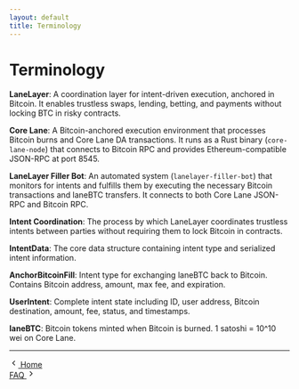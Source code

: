```yaml
---
layout: default
title: Terminology
---
```


# Terminology

**LaneLayer**: A coordination layer for intent-driven execution, anchored in Bitcoin. It enables trustless swaps, lending, betting, and payments without locking BTC in risky contracts.

**Core Lane**: A Bitcoin-anchored execution environment that processes Bitcoin burns and Core Lane DA transactions. It runs as a Rust binary (`core-lane-node`) that connects to Bitcoin RPC and provides Ethereum-compatible JSON-RPC at port 8545.

**LaneLayer Filler Bot**: An automated system (`lanelayer-filler-bot`) that monitors for intents and fulfills them by executing the necessary Bitcoin transactions and laneBTC transfers. It connects to both Core Lane JSON-RPC and Bitcoin RPC.

**Intent Coordination**: The process by which LaneLayer coordinates trustless intents between parties without requiring them to lock Bitcoin in contracts.

**IntentData**: The core data structure containing intent type and serialized intent information.

**AnchorBitcoinFill**: Intent type for exchanging laneBTC back to Bitcoin. Contains Bitcoin address, amount, max fee, and expiration.

**UserIntent**: Complete intent state including ID, user address, Bitcoin destination, amount, fee, status, and timestamps.

**laneBTC**: Bitcoin tokens minted when Bitcoin is burned. 1 satoshi = 10^10 wei on Core Lane.

---

<div class="page-navigation">
  <div class="nav-previous">
    <a href="/" class="nav-link">
      <svg width="16" height="16" viewBox="0 0 24 24" fill="none" stroke="currentColor" stroke-width="2">
        <path d="m15 18-6-6 6-6"/>
      </svg>
      <span>Home</span>
    </a>
  </div>
  <div class="nav-next">
    <a href="/faq.html" class="nav-link">
      <span>FAQ</span>
      <svg width="16" height="16" viewBox="0 0 24 24" fill="none" stroke="currentColor" stroke-width="2">
        <path d="m9 18 6-6-6-6"/>
      </svg>
    </a>
  </div>
</div>

